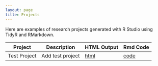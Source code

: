```yaml
---
layout: page
title: Projects
---
```


Here are examples of research projects generated with R Studio using TidyR and RMarkdown.

Project | Description | HTML Output | Rmd Code
--- | --- | --- | ---
Test Project | Add test project | [html](https://itsharryh3w.github.io/test_project) | [code](https://github.com/ItsHarryH3w/test_project) 
